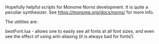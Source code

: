 Hopefully helpful scripts for Monome Norns development. It is quite a peculiar synthesizer. See https://monome.org/docs/norns/ for more info.

The utilities are:

bestFont.lua - allows one to easily see all fonts at all font sizes, and even see the effect of using anti-aliasing (it is always bad for fonts!).
